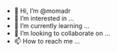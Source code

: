 - 👋 Hi, I’m @momadr
- 👀 I’m interested in ...
- 🌱 I’m currently learning ...
- 💞️ I’m looking to collaborate on ...
- 📫 How to reach me ...

<!---
momadr/momadr is a ✨ special ✨ repository because its `README.md` (this file) appears on your GitHub profile.
You can click the Preview link to take a look at your changes.
--->
